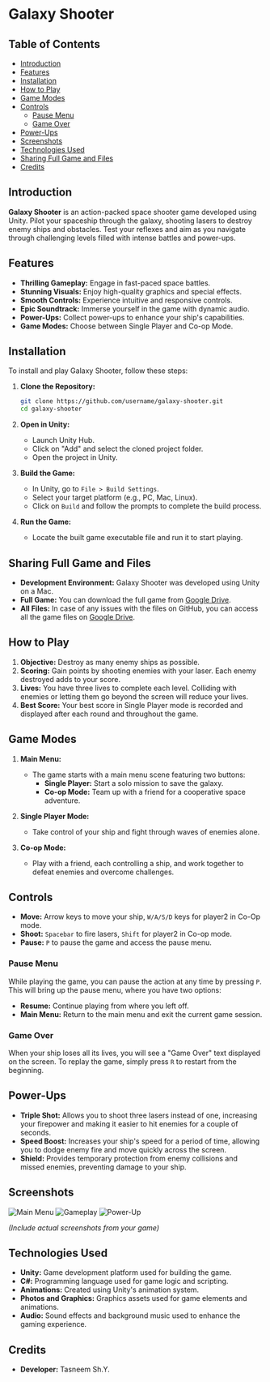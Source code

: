 # Galaxy Shooter

## Table of Contents
- [Introduction](#introduction)
- [Features](#features)
- [Installation](#installation)
- [How to Play](#how-to-play)
- [Game Modes](#game-modes)
- [Controls](#controls)
  - [Pause Menu](#pause-menu)
  - [Game Over](#game-over)
- [Power-Ups](#power-ups)
- [Screenshots](#screenshots)
- [Technologies Used](#technologies-used)
- [Sharing Full Game and Files](#sharing-full-game-and-files)
- [Credits](#credits)

## Introduction
**Galaxy Shooter** is an action-packed space shooter game developed using Unity. Pilot your spaceship through the galaxy, shooting lasers to destroy enemy ships and obstacles. Test your reflexes and aim as you navigate through challenging levels filled with intense battles and power-ups.

## Features
- **Thrilling Gameplay:** Engage in fast-paced space battles.
- **Stunning Visuals:** Enjoy high-quality graphics and special effects.
- **Smooth Controls:** Experience intuitive and responsive controls.
- **Epic Soundtrack:** Immerse yourself in the game with dynamic audio.
- **Power-Ups:** Collect power-ups to enhance your ship's capabilities.
- **Game Modes:** Choose between Single Player and Co-op Mode.

## Installation
To install and play Galaxy Shooter, follow these steps:

1. **Clone the Repository:**
   ```bash
   git clone https://github.com/username/galaxy-shooter.git
   cd galaxy-shooter
   ```

2. **Open in Unity:**
   - Launch Unity Hub.
   - Click on "Add" and select the cloned project folder.
   - Open the project in Unity.

3. **Build the Game:**
   - In Unity, go to `File > Build Settings`.
   - Select your target platform (e.g., PC, Mac, Linux).
   - Click on `Build` and follow the prompts to complete the build process.

4. **Run the Game:**
   - Locate the built game executable file and run it to start playing.

## Sharing Full Game and Files
- **Development Environment:** Galaxy Shooter was developed using Unity on a Mac.
- **Full Game:** You can download the full game from [Google Drive]([link_to_full_game](https://drive.google.com/file/d/1SEtANCLLSvZQW-mP97_9dTgh8HZhwWYt/view?usp=share_link)).
- **All Files:** In case of any issues with the files on GitHub, you can access all the game files on [Google Drive]([link_to_all_files](https://drive.google.com/file/d/1FAVgUPFN48HwTItWKTHULG_na471z6If/view?usp=share_link)).

## How to Play
1. **Objective:** Destroy as many enemy ships as possible.
2. **Scoring:** Gain points by shooting enemies with your laser. Each enemy destroyed adds to your score.
3. **Lives:** You have three lives to complete each level. Colliding with enemies or letting them go beyond the screen will reduce your lives.
4. **Best Score:** Your best score in Single Player mode is recorded and displayed after each round and throughout the game.

## Game Modes
1. **Main Menu:**
   - The game starts with a main menu scene featuring two buttons:
     - **Single Player:** Start a solo mission to save the galaxy.
     - **Co-op Mode:** Team up with a friend for a cooperative space adventure.

2. **Single Player Mode:**
   - Take control of your ship and fight through waves of enemies alone.

3. **Co-op Mode:**
   - Play with a friend, each controlling a ship, and work together to defeat enemies and overcome challenges.

## Controls
- **Move:** Arrow keys to move your ship, `W/A/S/D` keys for player2 in Co-Op mode.
- **Shoot:** `Spacebar` to fire lasers, `Shift` for player2 in Co-op mode.
- **Pause:** `P` to pause the game and access the pause menu.
  
### Pause Menu
While playing the game, you can pause the action at any time by pressing `P`. This will bring up the pause menu, where you have two options:
- **Resume:** Continue playing from where you left off.
- **Main Menu:** Return to the main menu and exit the current game session.

### Game Over
When your ship loses all its lives, you will see a "Game Over" text displayed on the screen. To replay the game, simply press `R` to restart from the beginning.

## Power-Ups
- **Triple Shot:** Allows you to shoot three lasers instead of one, increasing your firepower and making it easier to hit enemies for a couple of seconds.
- **Speed Boost:** Increases your ship's speed for a period of time, allowing you to dodge enemy fire and move quickly across the screen.
- **Shield:** Provides temporary protection from enemy collisions and missed enemies, preventing damage to your ship.

## Screenshots
![Main Menu](path/to/screenshot1.png)
![Gameplay](path/to/screenshot2.png)
![Power-Up](path/to/screenshot3.png)

*(Include actual screenshots from your game)*

## Technologies Used
- **Unity:** Game development platform used for building the game.
- **C#:** Programming language used for game logic and scripting.
- **Animations:** Created using Unity's animation system.
- **Photos and Graphics:** Graphics assets used for game elements and animations.
- **Audio:** Sound effects and background music used to enhance the gaming experience.

## Credits
- **Developer:** Tasneem Sh.Y.

